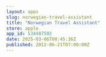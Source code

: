 ```yaml
---
layout: apps
slug: norwegian-travel-assistant
title: "Norwegian Travel Assistant"
store: apple
app_id: 534487502
date: 2025-03-06T08:45:36Z
published: 2012-06-21T07:00:00Z
---
```

